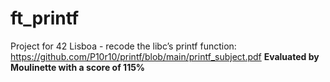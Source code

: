 # ft_printf
Project for 42 Lisboa - recode the libc’s printf function:
https://github.com/P10r10/printf/blob/main/printf_subject.pdf
**Evaluated by Moulinette with a score of 115%**
